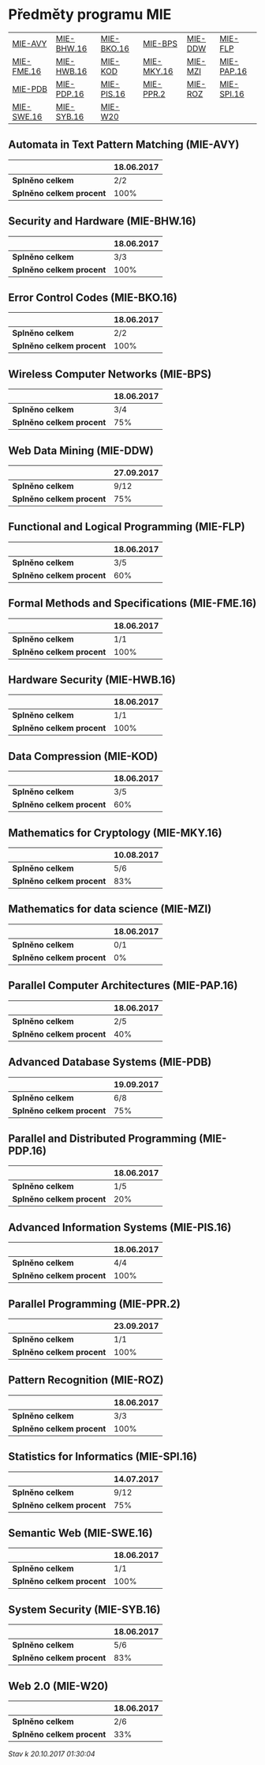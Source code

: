# Předměty programu MIE


| | | | | | |
|-|-|-|-|-|-|
|[MIE-AVY](#automata-in-text-pattern-matching-mie-avy) | [MIE-BHW.16](#security-and-hardware-mie-bhw16) | [MIE-BKO.16](#error-control-codes-mie-bko16) | [MIE-BPS](#wireless-computer-networks-mie-bps) | [MIE-DDW](#web-data-mining-mie-ddw) | [MIE-FLP](#functional-and-logical-programming-mie-flp)|
|[MIE-FME.16](#formal-methods-and-specifications-mie-fme16) | [MIE-HWB.16](#hardware-security-mie-hwb16) | [MIE-KOD](#data-compression-mie-kod) | [MIE-MKY.16](#mathematics-for-cryptology-mie-mky16) | [MIE-MZI](#mathematics-for-data-science-mie-mzi) | [MIE-PAP.16](#parallel-computer-architectures-mie-pap16)|
|[MIE-PDB](#advanced-database-systems-mie-pdb) | [MIE-PDP.16](#parallel-and-distributed-programming-mie-pdp16) | [MIE-PIS.16](#advanced-information-systems-mie-pis16) | [MIE-PPR.2](#parallel--programming-mie-ppr2) | [MIE-ROZ](#pattern-recognition-mie-roz) | [MIE-SPI.16](#statistics-for-informatics-mie-spi16)|
|[MIE-SWE.16](#semantic-web-mie-swe16) | [MIE-SYB.16](#system-security-mie-syb16) | [MIE-W20](#web-20-mie-w20)|

        
## Automata in Text Pattern Matching (MIE-AVY)

|                          |18.06.2017|
|--------------------------|--------------------|
|**Splněno celkem**        |2/2|
|**Splněno celkem procent**|100%|


## Security and Hardware (MIE-BHW.16)

|                          |18.06.2017|
|--------------------------|--------------------|
|**Splněno celkem**        |3/3|
|**Splněno celkem procent**|100%|


## Error Control Codes (MIE-BKO.16)

|                          |18.06.2017|
|--------------------------|--------------------|
|**Splněno celkem**        |2/2|
|**Splněno celkem procent**|100%|


## Wireless Computer Networks (MIE-BPS)

|                          |18.06.2017|
|--------------------------|--------------------|
|**Splněno celkem**        |3/4|
|**Splněno celkem procent**|75%|


## Web Data Mining (MIE-DDW)

|                          |27.09.2017|
|--------------------------|--------------------|
|**Splněno celkem**        |9/12|
|**Splněno celkem procent**|75%|


## Functional and Logical Programming (MIE-FLP)

|                          |18.06.2017|
|--------------------------|--------------------|
|**Splněno celkem**        |3/5|
|**Splněno celkem procent**|60%|


## Formal Methods and Specifications (MIE-FME.16)

|                          |18.06.2017|
|--------------------------|--------------------|
|**Splněno celkem**        |1/1|
|**Splněno celkem procent**|100%|


## Hardware Security (MIE-HWB.16)

|                          |18.06.2017|
|--------------------------|--------------------|
|**Splněno celkem**        |1/1|
|**Splněno celkem procent**|100%|


## Data Compression (MIE-KOD)

|                          |18.06.2017|
|--------------------------|--------------------|
|**Splněno celkem**        |3/5|
|**Splněno celkem procent**|60%|


## Mathematics for Cryptology (MIE-MKY.16)

|                          |10.08.2017|
|--------------------------|--------------------|
|**Splněno celkem**        |5/6|
|**Splněno celkem procent**|83%|


## Mathematics for data science (MIE-MZI)

|                          |18.06.2017|
|--------------------------|--------------------|
|**Splněno celkem**        |0/1|
|**Splněno celkem procent**|0%|


## Parallel Computer Architectures (MIE-PAP.16)

|                          |18.06.2017|
|--------------------------|--------------------|
|**Splněno celkem**        |2/5|
|**Splněno celkem procent**|40%|


## Advanced Database Systems (MIE-PDB)

|                          |19.09.2017|
|--------------------------|--------------------|
|**Splněno celkem**        |6/8|
|**Splněno celkem procent**|75%|


## Parallel and Distributed Programming (MIE-PDP.16)

|                          |18.06.2017|
|--------------------------|--------------------|
|**Splněno celkem**        |1/5|
|**Splněno celkem procent**|20%|


## Advanced Information Systems (MIE-PIS.16)

|                          |18.06.2017|
|--------------------------|--------------------|
|**Splněno celkem**        |4/4|
|**Splněno celkem procent**|100%|


## Parallel  Programming (MIE-PPR.2)

|                          |23.09.2017|
|--------------------------|--------------------|
|**Splněno celkem**        |1/1|
|**Splněno celkem procent**|100%|


## Pattern Recognition (MIE-ROZ)

|                          |18.06.2017|
|--------------------------|--------------------|
|**Splněno celkem**        |3/3|
|**Splněno celkem procent**|100%|


## Statistics for Informatics (MIE-SPI.16)

|                          |14.07.2017|
|--------------------------|--------------------|
|**Splněno celkem**        |9/12|
|**Splněno celkem procent**|75%|


## Semantic Web (MIE-SWE.16)

|                          |18.06.2017|
|--------------------------|--------------------|
|**Splněno celkem**        |1/1|
|**Splněno celkem procent**|100%|


## System Security (MIE-SYB.16)

|                          |18.06.2017|
|--------------------------|--------------------|
|**Splněno celkem**        |5/6|
|**Splněno celkem procent**|83%|


## Web 2.0 (MIE-W20)

|                          |18.06.2017|
|--------------------------|--------------------|
|**Splněno celkem**        |2/6|
|**Splněno celkem procent**|33%|




*Stav k 20.10.2017 01:30:04*